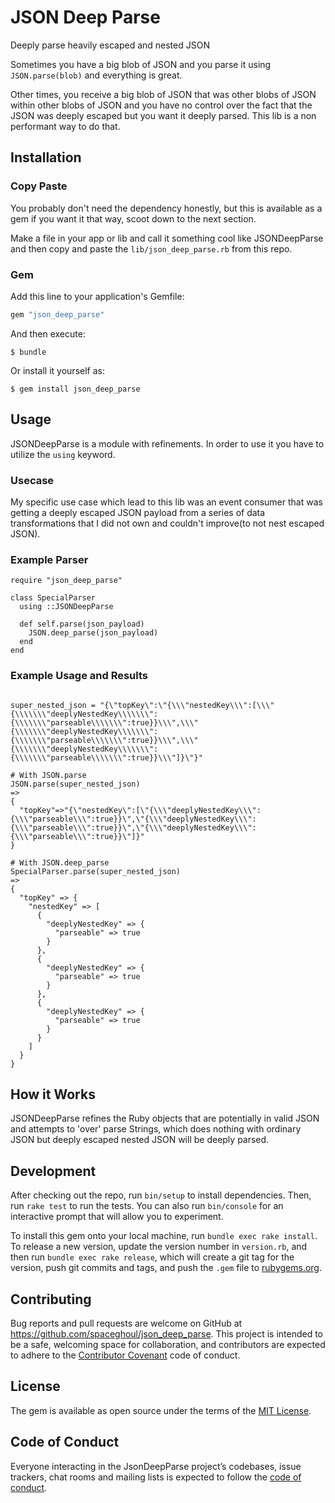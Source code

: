 # JSON Deep Parse

Deeply parse heavily escaped and nested JSON

Sometimes you have a big blob of JSON and you parse it using `JSON.parse(blob)` and everything is great.

Other times, you receive a big blob of JSON that was other blobs of JSON within other blobs of JSON and you have no control over the fact that the JSON was deeply escaped but you want it deeply parsed. This lib is a non performant way to do that.

## Installation

### Copy Paste

You probably don't need the dependency honestly, but this is available as a gem if you want it that way, scoot down to the next section.

Make a file in your app or lib and call it something cool like JSONDeepParse and then copy and paste the `lib/json_deep_parse.rb` from this repo.

### Gem

Add this line to your application's Gemfile:

```ruby
gem "json_deep_parse"
```

And then execute:

    $ bundle

Or install it yourself as:

    $ gem install json_deep_parse

## Usage

JSONDeepParse is a module with refinements. In order to use it you have to utilize the `using` keyword.

### Usecase

My specific use case which lead to this lib was an event consumer that was getting a deeply escaped JSON payload from a series of data transformations that I did not own and couldn't improve(to not nest escaped JSON).

### Example Parser

```
require "json_deep_parse"

class SpecialParser
  using ::JSONDeepParse
  
  def self.parse(json_payload)
    JSON.deep_parse(json_payload)
  end
end
```

### Example Usage and Results

```

super_nested_json = "{\"topKey\":\"{\\\"nestedKey\\\":[\\\"{\\\\\\\"deeplyNestedKey\\\\\\\":{\\\\\\\"parseable\\\\\\\":true}}\\\",\\\"{\\\\\\\"deeplyNestedKey\\\\\\\":{\\\\\\\"parseable\\\\\\\":true}}\\\",\\\"{\\\\\\\"deeplyNestedKey\\\\\\\":{\\\\\\\"parseable\\\\\\\":true}}\\\"]}\"}"

# With JSON.parse
JSON.parse(super_nested_json)
=>
{
  "topKey"=>"{\"nestedKey\":[\"{\\\"deeplyNestedKey\\\":{\\\"parseable\\\":true}}\",\"{\\\"deeplyNestedKey\\\":{\\\"parseable\\\":true}}\",\"{\\\"deeplyNestedKey\\\":{\\\"parseable\\\":true}}\"]}"
}

# With JSON.deep_parse
SpecialParser.parse(super_nested_json)
=>
{
  "topKey" => {
    "nestedKey" => [
      {
        "deeplyNestedKey" => {
          "parseable" => true
        }
      },
      {
        "deeplyNestedKey" => {
          "parseable" => true
        }
      },
      {
        "deeplyNestedKey" => {
          "parseable" => true
        }
      }
    ]
  }
}

```

## How it Works

JSONDeepParse refines the Ruby objects that are potentially in valid JSON and attempts to 'over' parse Strings, which does nothing with ordinary JSON but deeply escaped nested JSON will be deeply parsed.

## Development

After checking out the repo, run `bin/setup` to install dependencies. Then, run `rake test` to run the tests. You can also run `bin/console` for an interactive prompt that will allow you to experiment.

To install this gem onto your local machine, run `bundle exec rake install`. To release a new version, update the version number in `version.rb`, and then run `bundle exec rake release`, which will create a git tag for the version, push git commits and tags, and push the `.gem` file to [rubygems.org](https://rubygems.org).

## Contributing

Bug reports and pull requests are welcome on GitHub at https://github.com/spaceghoul/json_deep_parse. This project is intended to be a safe, welcoming space for collaboration, and contributors are expected to adhere to the [Contributor Covenant](http://contributor-covenant.org) code of conduct.

## License

The gem is available as open source under the terms of the [MIT License](https://opensource.org/licenses/MIT).

## Code of Conduct

Everyone interacting in the JsonDeepParse project’s codebases, issue trackers, chat rooms and mailing lists is expected to follow the [code of conduct](https://github.com/spaceghoul/json_deep_parse/blob/master/CODE_OF_CONDUCT.md).

